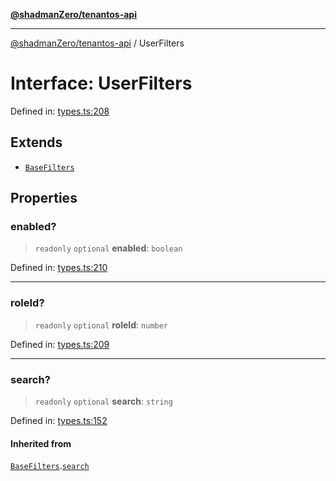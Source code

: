 [**@shadmanZero/tenantos-api**](../README.md)

***

[@shadmanZero/tenantos-api](../globals.md) / UserFilters

# Interface: UserFilters

Defined in: [types.ts:208](https://github.com/shadmanZero/tenantos-api/blob/507575e6d82ab5e3b8a10f708778a3645f250cd6/src/types.ts#L208)

## Extends

- [`BaseFilters`](BaseFilters.md)

## Properties

### enabled?

> `readonly` `optional` **enabled**: `boolean`

Defined in: [types.ts:210](https://github.com/shadmanZero/tenantos-api/blob/507575e6d82ab5e3b8a10f708778a3645f250cd6/src/types.ts#L210)

***

### roleId?

> `readonly` `optional` **roleId**: `number`

Defined in: [types.ts:209](https://github.com/shadmanZero/tenantos-api/blob/507575e6d82ab5e3b8a10f708778a3645f250cd6/src/types.ts#L209)

***

### search?

> `readonly` `optional` **search**: `string`

Defined in: [types.ts:152](https://github.com/shadmanZero/tenantos-api/blob/507575e6d82ab5e3b8a10f708778a3645f250cd6/src/types.ts#L152)

#### Inherited from

[`BaseFilters`](BaseFilters.md).[`search`](BaseFilters.md#search)
